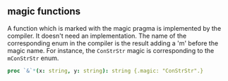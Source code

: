 ## magic functions

A function which is marked with the magic pragma is implemented by the compiler. It doesn't need an implementation. The name of the corresponding enum 
in the compiler is the result adding a 'm' before the magic name. For instance, the `ConStrStr` magic is corresponding to the `mConStrStr` enum. 

```nim
proc `&`*(x: string, y: string): string {.magic: "ConStrStr".}
```
